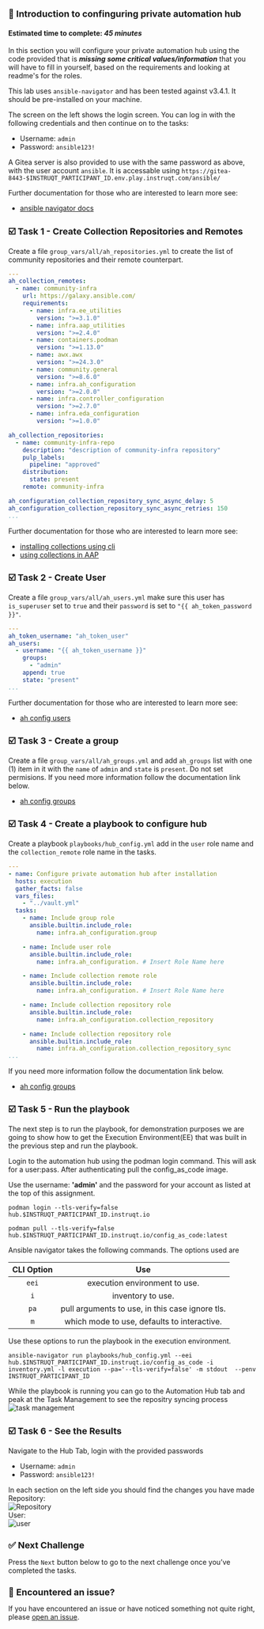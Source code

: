 👋 Introduction to confinguring private automation hub
===
#### Estimated time to complete: *45 minutes*<p>
In this section you will configure your private automation hub using the code provided that is ***missing some critical values/information*** that you will have to fill in yourself, based on the requirements and looking at readme's for the roles.

This lab uses `ansible-navigator` and has been tested against v3.4.1. It should be pre-installed on your machine.

The screen on the left shows the login screen. You can log in with the following credentials and then continue on to the tasks:

* Username: `admin`
* Password: `ansible123!`

A Gitea server is also provided to use with the same password as above, with the user account `ansible`. It is accessable using `https://gitea-8443-$INSTRUQT_PARTICIPANT_ID.env.play.instruqt.com/ansible/`

Further documentation for those who are interested to learn more see:

- [ansible navigator docs](https://ansible-navigator.readthedocs.io/en/latest/installation/#install-ansible-navigator)

☑️ Task 1 - Create Collection Repositories and Remotes
===
Create a file `group_vars/all/ah_repositories.yml` to create the list of community repositories and their remote counterpart.

```yaml
---
ah_collection_remotes:
  - name: community-infra
    url: https://galaxy.ansible.com/
    requirements:
      - name: infra.ee_utilities
        version: ">=3.1.0"
      - name: infra.aap_utilities
        version: ">=2.4.0"
      - name: containers.podman
        version: ">=1.13.0"
      - name: awx.awx
        version: ">=24.3.0"
      - name: community.general
        version: ">=8.6.0"
      - name: infra.ah_configuration
        version: ">=2.0.0"
      - name: infra.controller_configuration
        version: ">=2.7.0"
      - name: infra.eda_configuration
        version: ">=1.0.0"

ah_collection_repositories:
  - name: community-infra-repo
    description: "description of community-infra repository"
    pulp_labels:
      pipeline: "approved"
    distribution:
      state: present
    remote: community-infra

ah_configuration_collection_repository_sync_async_delay: 5
ah_configuration_collection_repository_sync_async_retries: 150
...
```

Further documentation for those who are interested to learn more see:

- [installing collections using cli](https://docs.ansible.com/ansible/devel/user_guide/collections_using.html#collections)
- [using collections in AAP](https://docs.ansible.com/ansible-tower/latest/html/userguide/projects.html#collections-support)


☑️ Task 2 - Create User
===

Create a file `group_vars/all/ah_users.yml` make sure this user has `is_superuser` set to `true` and their `password` is set to `"{{ ah_token_password }}"`.

```yaml
---
ah_token_username: "ah_token_user"
ah_users:
  - username: "{{ ah_token_username }}"
    groups:
      - "admin"
    append: true
    state: "present"
...
```

Further documentation for those who are interested to learn more see:

- [ah config users](https://github.com/ansible/galaxy_collection/blob/devel/roles/user/README.md)



☑️ Task 3 - Create a group
===

Create a file `group_vars/all/ah_groups.yml` and add `ah_groups` list with one (1) item in it with the `name` of `admin` and `state` is `present`. Do not set permisions.
If you need more information follow the documentation link below.
- [ah config groups](https://github.com/ansible/galaxy_collection/blob/devel/roles/group/README.md)

☑️ Task 4 - Create a playbook to configure hub
===

Create a playbook `playbooks/hub_config.yml` add in the `user` role name and the `collection_remote` role name in the tasks.

```yaml
---
- name: Configure private automation hub after installation
  hosts: execution
  gather_facts: false
  vars_files:
    - "../vault.yml"
  tasks:
    - name: Include group role
      ansible.builtin.include_role:
        name: infra.ah_configuration.group

    - name: Include user role
      ansible.builtin.include_role:
        name: infra.ah_configuration. # Insert Role Name here

    - name: Include collection remote role
      ansible.builtin.include_role:
        name: infra.ah_configuration. # Insert Role Name here

    - name: Include collection repository role
      ansible.builtin.include_role:
        name: infra.ah_configuration.collection_repository

    - name: Include collection repository role
      ansible.builtin.include_role:
        name: infra.ah_configuration.collection_repository_sync
...
```
If you need more information follow the documentation link below.
- [ah config groups](https://github.com/ansible/galaxy_collection/blob/devel/roles/group/README.md)

☑️ Task 5 - Run the playbook
===
The next step is to run the playbook, for demonstration purposes we are going to show how to get the Execution Environment(EE) that was built in the previous step and run the playbook.

Login to the automation hub using the podman login command. This will ask for a user:pass. After authenticating pull the config_as_code image.

Use the username: **'admin'** and the password for your account as listed at the top of this assignment.

```console
podman login --tls-verify=false hub.$INSTRUQT_PARTICIPANT_ID.instruqt.io
```
```console
podman pull --tls-verify=false hub.$INSTRUQT_PARTICIPANT_ID.instruqt.io/config_as_code:latest
```

Ansible navigator takes the following commands.
The options used are

|CLI Option|Use|
|:---:|:---:|
|`eei`|execution environment to use.|
|`i`|inventory to use.|
|`pa`|pull arguments to use, in this case ignore tls.|
|`m`|which mode to use, defaults to interactive.|

Use these options to run the playbook in the execution environment.

```console
ansible-navigator run playbooks/hub_config.yml --eei hub.$INSTRUQT_PARTICIPANT_ID.instruqt.io/config_as_code -i inventory.yml -l execution --pa='--tls-verify=false' -m stdout  --penv INSTRUQT_PARTICIPANT_ID
```
While the playbook is running you can go to the Automation Hub tab and peak at the Task Management to see the repositry syncing process
![task management](https://play.instruqt.com/assets/tracks/ruhjcwssqojn/f0aab6343c1db582036d1cb157a6f106/assets/image.png)

☑️ Task 6 - See the Results
===

Navigate to the Hub Tab, login with the provided passwords
* Username: `admin`
* Password: `ansible123!`

In each section on the left side you should find the changes you have made
Repository:
![Repository](https://play.instruqt.com/assets/tracks/ruhjcwssqojn/b3ee2fe044c2821b0b35e2d0c2cb06ee/assets/image.png)
User:
![user](https://play.instruqt.com/assets/tracks/ruhjcwssqojn/56c1cd58c860a64384e018a24a5252b7/assets/image.png)

✅ Next Challenge
===
Press the `Next` button below to go to the next challenge once you’ve completed the tasks.

🐛 Encountered an issue?
====

If you have encountered an issue or have noticed something not quite right, please [open an issue](https://github.com/ansible/instruqt/issues/new?labels=Introduction-to-AAP-config-as-code&title=Issue+with+Intro+to+AAP+config+as+code+slug+ID:+hub_exercise2&assignees=sean-m-sullivan).

<style type="text/css" rel="stylesheet">
  .lightbox {
    display: none;
    position: fixed;
    justify-content: center;
    align-items: center;
    z-index: 999;
    top: 0;
    left: 0;
    right: 0;
    bottom: 0;
    padding: 1rem;
    background: rgba(0, 0, 0, 0.8);
    margin-left: auto;
    margin-right: auto;
    margin-top: auto;
    margin-bottom: auto;
  }
  .lightbox:target {
    display: flex;
  }
  .lightbox img {
    /* max-height: 100% */
    max-width: 60%;
    max-height: 60%;
  }
  img {
    display: block;
    margin-left: auto;
    margin-right: auto;
  }
  h1 {
    font-size: 18px;
  }
    h2 {
    font-size: 16px;
    font-weight: 600
  }
    h3 {
    font-size: 14px;
    font-weight: 600
  }
  p span {
    font-size: 14px;
  }
  ul li span {
    font-size: 14px
  }
</style>
